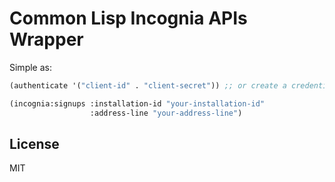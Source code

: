 # Common Lisp Incognia APIs Wrapper

Simple as:

```lisp
(authenticate '("client-id" . "client-secret")) ;; or create a credentials.yml file

(incognia:signups :installation-id "your-installation-id"
                  :address-line "your-address-line")
```

## License

MIT
